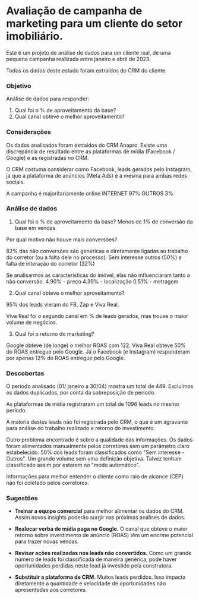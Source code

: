 # Avaliação de campanha de marketing para um cliente do setor imobiliário. 
Este é um projeto de análise de dados para um cliente real, de uma pequena campanha realizada entre janeiro e abril de 2023.

Todos os dados deste estudo foram extraídos do CRM do cliente.

### Objetivo
Análise de dados para responder:
1. Qual foi o % de aproveitamento da base?
2. Qual canal obteve o melhor aproveitamento?

### Considerações
Os dados analisados foram extraídos do CRM Anapro.
Existe uma discrepância de resultado entre as plataformas de mídia (Facebook / Google) e as registradas no CRM.

O CRM costuma considerar como Facebook, leads gerados pelo Instagram, já que a plataforma de anúncios (Meta Ads) é a mesma para ambas redes sociais.

A campanha é majoritariamente online
INTERNET    97%
OUTROS      3%


### Análise de dados

1. Qual foi o % de aproveitamento da base?
Menos de 1% de conversão da base em vendas

Por qual motivo não houve mais conversões?

82% das não conversões são genéricas e diretamente ligadas ao trabalho do corretor (ou a falta dele no processo):
Sem interesse outros (50%) e falta de interação do corretor (32%)

Se analisarmos as características do imóvel, elas não influenciaram tanto a não conversão.
4.90% - preço
4.39% - localização
0.51% - metragem

2. Qual canal obteve o melhor aproveitamento?

95% dos leads vieram do FB, Zap e Viva Real.

Viva Real foi o segundo canal em % de leads gerados, mas trouxe o maior volume de negócios.


3. Qual foi o retorno do marketing?

Google obteve (de longe) o melhor ROAS com 122.
Viva Real obteve 50% do ROAS entregue pelo Google.
Já o Facebook (e Instagram) responderam por apenas 12% do ROAS entregue pelo Google.

### Descobertas

O período analisado (01/ janeiro a 30/04) mostra um total de 449. Excluímos os dados duplicados, por conta da sobreposição de período.

As plataformas de mídia registraram um total de 1096 leads no mesmo período.

A maioria destes leads não foi registrada pelo CRM, o que é um agravante para análise do trabalho realizado e retorno do investimento.

Outro problema encontrado é sobre a qualidade das informações.
Os dados foram alimentados manualmente pelos corretores sem um parâmetro claro estabelecido.
50% dos leads foram classificados como "Sem interesse - Outros". Um grande volume sem uma definição objetiva. Talvez tenham classificado assim por estarem no "modo automático".

Informações para melhor entender o cliente como raio de alcance (CEP) não foi coletado pelos corretores.

### Sugestões

- **Treinar a equipe comercial** para melhor alimentar os dados do CRM.
Assim novos insights poderão surgir nas próximas análises de dados.

- **Realocar verba de mídia paga no Google.**
O canal que obteve o maior retorno sobre investimento de anúncio (ROAS) têm um enorme potencial para trazer novas vendas.

- **Revisar ações realizadas nos leads não convertidos.**
Como um grande número de leads foi classificada de maneira genérica, pode haver oportunidades perdidas neste lead já investido pela construtora.

- **Substituir a plataforma de CRM.**
Muitos leads perdidos. Isso impacta diretamente a quantidade e velocidade de oportunidades não apresentadas aos corretores.

